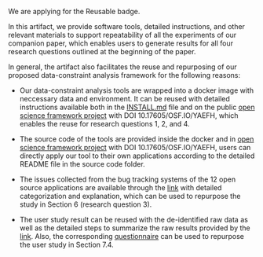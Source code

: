 We are applying for the Reusable badge. 

In this artifact, we provide software tools, detailed instructions, and other relevant materials to support repeatability of all the experiments of our companion paper, which enables users to generate results for all four research questions outlined at the beginning of the paper.

In general, the artifact also facilitates the reuse and repurposing of our proposed data-constraint analysis framework for the following reasons:

* Our data-constraint analysis tools are wrapped into a docker image with neccessary data and environment. It can be reused with detailed instructions available both in the [INSTALL.md](https://github.com/manageconstraints/rose6icse/blob/master/submissions/available/junwenyang/README.md) file and on the public [open science framework project](https://osf.io/yaefh/) with DOI 10.17605/OSF.IO/YAEFH, which enables the reuse for research questions 1, 2, and 4. 

* The source code of the tools are provided inside the docker and in [open science framework project](https://osf.io/yaefh/) with DOI 10.17605/OSF.IO/YAEFH, users can directly apply our tool to their own applications according to the detailed README file in the source code folder.

* The issues collected from the bug tracking systems of the 12 open source applications are available through the [link](https://osf.io/vnt6y/) with detailed categorization and explanation, which can be used to repurpose the study in Section 6 (research question 3). 

* The user study result can be reused with the de-identified raw data as well as the detailed steps to summarize the raw results provided by the [link](http://bit.ly/error-message-user-study). Also, the corresponding [questionnaire](https://osf.io/sg5x8/) can be used to repurpose the user study in Section 7.4.

